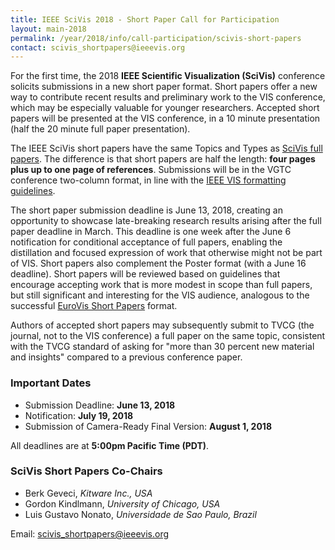 ```yaml
---
title: IEEE SciVis 2018 - Short Paper Call for Participation
layout: main-2018
permalink: /year/2018/info/call-participation/scivis-short-papers
contact: scivis_shortpapers@ieeevis.org
---
```


For the first time, the 2018 **IEEE Scientific Visualization (SciVis)** conference solicits submissions in a new short paper format.  Short papers offer a new way to contribute recent results and preliminary work to the VIS conference, which may be especially valuable for younger researchers. Accepted short papers will be presented at the VIS conference, in a 10 minute presentation (half the 20 minute full paper presentation).

The IEEE SciVis short papers have the same Topics and Types as [SciVis full papers](http://ieeevis.org/year/2018/info/call-participation/scivis-paper-types).  The difference is that short papers are half the length: **four pages plus up to one page of references**. Submissions will be in the VGTC conference two-column format, in line with the [IEEE VIS formatting guidelines](http://junctionpublishing.org/vgtc/Tasks/camera.html).

The short paper submission deadline is June 13, 2018, creating an opportunity to showcase late-breaking research results arising after the full paper deadline in March.  This deadline is one week after the June 6 notification for conditional acceptance of full papers, enabling the distillation and focused expression of work that otherwise might not be part of VIS.  Short papers also complement the Poster format (with a June 16 deadline).  Short papers will be reviewed based on guidelines that encourage accepting work that is more modest in scope than full papers, but still significant and interesting for the VIS audience, analogous to the successful [EuroVis Short Papers](https://www.eurovis2018.org/submitters-short-papers/) format.

Authors of accepted short papers may subsequently submit to TVCG (the journal, not to the VIS conference) a full paper on the same topic, consistent with the TVCG standard of asking for "more than 30 percent new material and insights" compared to a previous conference paper.

### Important Dates

* Submission Deadline: **June 13, 2018**
* Notification: **July 19, 2018**
* Submission of Camera-Ready Final Version: **August 1, 2018**

All deadlines are at **5:00pm Pacific Time (PDT)**.

### SciVis Short Papers Co-Chairs

* Berk Geveci, *Kitware Inc., USA*
* Gordon Kindlmann, *University of Chicago, USA*
* Luis Gustavo Nonato, *Universidade de Sao Paulo, Brazil*

Email: [scivis_shortpapers@ieeevis.org](mailto:scivis_shortpapers@ieeevis.org)
